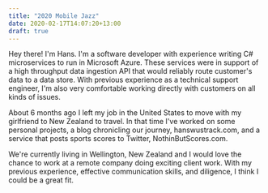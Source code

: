 ```yaml
---
title: "2020 Mobile Jazz"
date: 2020-02-17T14:07:20+13:00
draft: true
---
```


Hey there! I'm Hans. I'm a software developer with experience writing C# microservices to run in Microsoft Azure. These services were in support of a high throughput data ingestion API that would reliably route customer's data to a data store. With previous experience as a technical support engineer, I'm also very comfortable working directly with customers on all kinds of issues. 

About 6 months ago I left my job in the United States to move with my girlfriend to New Zealand to travel. In that time I've worked on some personal projects, a blog chronicling our journey, hanswustrack.com, and a service that posts sports scores to Twitter, NothinButScores.com.

We're currently living in Wellington, New Zealand and I would love the chance to work at a remote company doing exciting client work. With my previous experience, effective communication skills, and diligence, I think I could be a great fit.